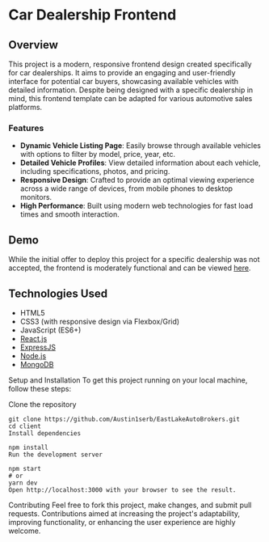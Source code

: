 # Car Dealership Frontend

## Overview

This project is a modern, responsive frontend design created specifically for car dealerships. It aims to provide an engaging and user-friendly interface for potential car buyers, showcasing available vehicles with detailed information. Despite being designed with a specific dealership in mind, this frontend template can be adapted for various automotive sales platforms.

### Features

- **Dynamic Vehicle Listing Page**: Easily browse through available vehicles with options to filter by model, price, year, etc.
- **Detailed Vehicle Profiles**: View detailed information about each vehicle, including specifications, photos, and pricing.
- **Responsive Design**: Crafted to provide an optimal viewing experience across a wide range of devices, from mobile phones to desktop monitors.
- **High Performance**: Built using modern web technologies for fast load times and smooth interaction.

## Demo

While the initial offer to deploy this project for a specific dealership was not accepted, the frontend is moderately functional and can be viewed [here](https://east-lake-auto-brokers-r9kzvl8io-serbyte-development.vercel.app/). 

## Technologies Used

- HTML5
- CSS3 (with responsive design via Flexbox/Grid)
- JavaScript (ES6+)
- [React.js](https://reactjs.org/)
- [ExpressJS](https://www.express.com/)
- [Node.js](https://nodejs.org/en)
- [MongoDB](https://www.mongodb.com/)



Setup and Installation
To get this project running on your local machine, follow these steps:

Clone the repository

```
git clone https://github.com/Austin1serb/EastLakeAutoBrokers.git
cd client
Install dependencies
```

```
npm install
Run the development server
```

```
npm start
# or
yarn dev
Open http://localhost:3000 with your browser to see the result.
```

Contributing
Feel free to fork this project, make changes, and submit pull requests. Contributions aimed at increasing the project's adaptability, improving functionality, or enhancing the user experience are highly welcome.


